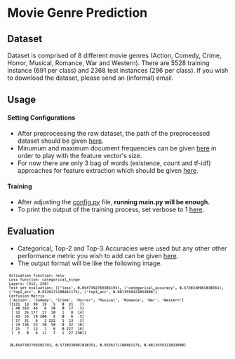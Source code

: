 # Movie Genre Prediction

## Dataset

Dataset is comprised of 8 different movie genres (Action, Comedy, Crime, Horror, Musical, Romance, War and Western). There are 5528 training instance (691 per class) and 2368 test instances (296 per class). If you wish to download the dataset, please send an (informal) email.

## Usage

#### Setting Configurations
* After preprocessing the raw dataset, the path of the preprocessed dataset should be given [here](https://github.com/ugurduzel/Movie-Genre-Prediction/blob/4e09f3bb25c7d61ad16b2dd25876ed6afeb1a925/config.py#L7).
* Minumum and maximum document frequencies can be given [here](https://github.com/ugurduzel/Movie-Genre-Prediction/blob/4e09f3bb25c7d61ad16b2dd25876ed6afeb1a925/config.py#L12) in order to play with the feature vector's size.
* For now there are only 3 bag of words (existence, count and tf-idf) approaches for feature extraction which should be given [here](https://github.com/ugurduzel/Movie-Genre-Prediction/blob/4e09f3bb25c7d61ad16b2dd25876ed6afeb1a925/config.py#L23). 
#### Training
* After adjusting the [config.py](config.py) file, **running main.py will be enough.** 
* To print the output of the training process, set verbose to 1 [here](https://github.com/ugurduzel/Movie-Genre-Prediction/blob/4e09f3bb25c7d61ad16b2dd25876ed6afeb1a925/ExperimentSuite.py#L52).

## Evaluation

* Categorical, Top-2 and Top-3 Accuracies were used but any other other performance metric you wish to add can be given [here](https://github.com/ugurduzel/Movie-Genre-Prediction/blob/c4f4d767c171925ddcc07cdb03cbd29ec05863be/ExperimentSuite.py#L19).
* The output format will be like the following image. 

![image](result_format.png)
